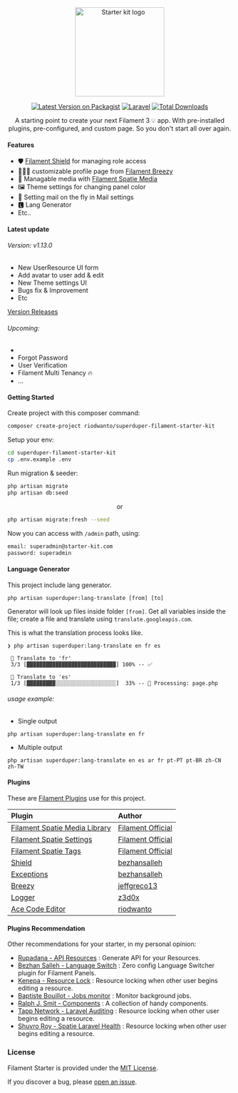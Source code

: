 <div align="center">
  <img src="https://i.postimg.cc/4djrcJXx/logo.png" alt="Starter kit logo" width="200"/>

  [![Latest Version on Packagist](https://img.shields.io/packagist/v/riodwanto/superduper-filament-starter-kit.svg?style=flat-square)](https://packagist.org/packages/riodwanto/superduper-filament-starter-kit)
  [![Laravel](https://github.com/riodwanto/superduper-filament-starter-kit/actions/workflows/laravel.yml/badge.svg)](https://github.com/riodwanto/superduper-filament-starter-kit/actions/workflows/laravel.yml)
    [![Total Downloads](https://img.shields.io/packagist/dt/riodwanto/superduper-filament-starter-kit.svg?style=flat-square)](https://packagist.org/packages/riodwanto/superduper-filament-starter-kit)
</div>

<p align="center">
    A starting point to create your next Filament 3 💡 app. With pre-installed plugins, pre-configured, and custom page. So you don't start all over again.
</p>

#### Features

-   🛡 [Filament Shield](#plugins-used) for managing role access
-   👨🏻‍🦱 customizable profile page from [Filament Breezy](#plugins-used)
-   🌌 Managable media with [Filament Spatie Media](#plugins-used)
-   🖼 Theme settings for changing panel color
-   💌 Setting mail on the fly in Mail settings
-   🅻 Lang Generator
-   Etc..


#### Latest update
###### Version: v1.13.0
- New UserResource UI form
- Add avatar to user add & edit
- New Theme settings UI
- Bugs fix & Improvement
- Etc

[Version Releases](https://github.com/riodwanto/superduper-filament-starter-kit/releases)

###### Upcoming:
- 
- Forgot Password
- User Verification
- Filament Multi Tenancy 🔥
- ...

#### Getting Started

Create project with this composer command:

```bash
composer create-project riodwanto/superduper-filament-starter-kit
```

Setup your env:

```bash
cd superduper-filament-starter-kit
cp .env.example .env
```

Run migration & seeder:

```bash
php artisan migrate
php artisan db:seed
```

<p align="center">or</p>

```bash
php artisan migrate:fresh --seed
```

Now you can access with `/admin` path, using:

```bash
email: superadmin@starter-kit.com
password: superadmin
```

#### Language Generator
This project include lang generator. 
```
php artisan superduper:lang-translate [from] [to]
```
Generator will look up files inside folder `[from]`. Get all variables inside the file; create a file and translate using `translate.googleapis.com`.

This is what the translation process looks like.
```
❯ php artisan superduper:lang-translate en fr es

 🔔 Translate to 'fr'
 3/3 [▓▓▓▓▓▓▓▓▓▓▓▓▓▓▓▓▓▓▓▓▓▓▓▓▓▓▓▓] 100% -- ✅

 🔔 Translate to 'es'
 1/3 [▓▓▓▓▓▓▓▓▓░░░░░░░░░░░░░░░░░░░]  33% -- 🔄 Processing: page.php
```
###### usage example:
* Single output
```
php artisan superduper:lang-translate en fr
```
* Multiple output
```
php artisan superduper:lang-translate en es ar fr pt-PT pt-BR zh-CN zh-TW
```

#### Plugins

These are [Filament Plugins](https://filamentphp.com/plugins) use for this project.

| **Plugin**                                                                                          | **Author**                                          |
| :-------------------------------------------------------------------------------------------------- | :-------------------------------------------------- |
| [Filament Spatie Media Library](https://github.com/filamentphp/spatie-laravel-media-library-plugin) | [Filament Official](https://github.com/filamentphp) |
| [Filament Spatie Settings](https://github.com/filamentphp/spatie-laravel-settings-plugin)           | [Filament Official](https://github.com/filamentphp) |
| [Filament Spatie Tags](https://github.com/filamentphp/spatie-laravel-tags-plugin)                   | [Filament Official](https://github.com/filamentphp) |
| [Shield](https://github.com/bezhanSalleh/filament-shield)                                           | [bezhansalleh](https://github.com/bezhansalleh)     |
| [Exceptions](https://github.com/bezhansalleh/filament-exceptions)                                   | [bezhansalleh](https://github.com/bezhansalleh)     |
| [Breezy](https://github.com/jeffgreco13/filament-breezy)                                            | [jeffgreco13](https://github.com/jeffgreco13)       |
| [Logger](https://github.com/z3d0x/filament-logger)                                                  | [z3d0x](https://github.com/z3d0x)                   |
| [Ace Code Editor](https://github.com/riodwanto/filament-ace-editor)                                 | [riodwanto](https://github.com/riodwanto)           |

#### Plugins Recommendation

Other recommendations for your starter, in my personal opinion:

- [Rupadana - API Resources](https://filamentphp.com/plugins/rupadana-api-service) : Generate API for your Resources.
- [Bezhan Salleh - Language Switch](https://filamentphp.com/plugins/bezhansalleh-language-switch) : Zero config Language Switcher plugin for Filament Panels.
- [Kenepa - Resource Lock](https://filamentphp.com/plugins/kenepa-resource-lock) : Resource locking when other user begins editing a resource.
- [Baptiste Bouillot - Jobs monitor](https://filamentphp.com/plugins/croustibat-jobs-monitor) : Monitor background jobs.
- [Ralph J. Smit - Components](https://filamentphp.com/plugins/ralphjsmit-components) : A collection of handy components.
- [Tapp Network - Laravel Auditing](https://filamentphp.com/plugins/tapp-network-laravel-auditing) : Resource locking when other user begins editing a resource.
- [Shuvro Roy - Spatie Laravel Health](https://filamentphp.com/plugins/shuvroroy-spatie-laravel-health) : Resource locking when other user begins editing a resource.

### License

Filament Starter is provided under the [MIT License](LICENSE.md).

If you discover a bug, please [open an issue](https://github.com/riodwanto/superduper-filament-starter-kit/issues).
